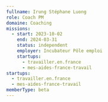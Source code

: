 ```yaml
---
fullname: Irung Stéphane Luong
role: Coach PM
domaine: Coaching
missions:
  - start: 2023-10-02
    end: 2024-03-31
    status: independent
    employer: Incubateur Pôle emploi
    startups:
      - travailler.en.france
      - mes-aides-france-travail
startups:
  - travailler.en.france
  - mes-aides-france-travail
memberType: beta
---
```

